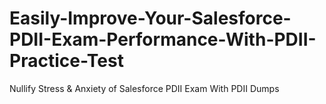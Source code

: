 # Easily-Improve-Your-Salesforce-PDII-Exam-Performance-With-PDII-Practice-Test
Nullify Stress &amp; Anxiety of Salesforce PDII Exam With PDII Dumps
